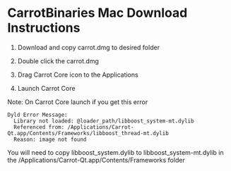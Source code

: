 # CarrotBinaries Mac Download Instructions

1) Download and copy carrot.dmg to desired folder 

2) Double click the carrot.dmg

3) Drag Carrot Core icon to the Applications 

4) Launch Carrot Core

Note: On Carrot Core launch if you get this error

```
Dyld Error Message:
  Library not loaded: @loader_path/libboost_system-mt.dylib
  Referenced from: /Applications/Carrot-Qt.app/Contents/Frameworks/libboost_thread-mt.dylib
  Reason: image not found
```
You will need to copy libboost_system.dylib to libboost_system-mt.dylib in the /Applications/Carrot-Qt.app/Contents/Frameworks folder  
  